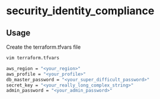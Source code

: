 # security_identity_compliance

## Usage 

Create the terraform.tfvars file

```bash
vim terraform.tfvars

aws_region = "<your_region>"
aws_profile = "<your_profile>"
db_master_password = "<your_super_difficult_password>"
secret_key = "<your_really_long_complex_string>"
admin_password = "<your_admin_password>"
```
